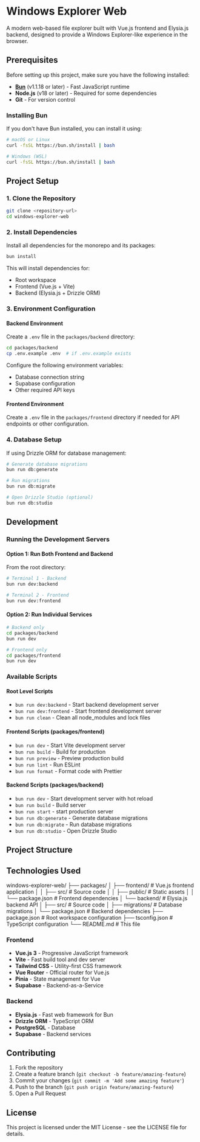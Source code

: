 # Windows Explorer Web

A modern web-based file explorer built with Vue.js frontend and Elysia.js backend, designed to provide a Windows Explorer-like experience in the browser.

## Prerequisites

Before setting up this project, make sure you have the following installed:

- **[Bun](https://bun.sh)** (v1.1.18 or later) - Fast JavaScript runtime
- **Node.js** (v18 or later) - Required for some dependencies
- **Git** - For version control

### Installing Bun

If you don't have Bun installed, you can install it using:

```bash
# macOS or Linux
curl -fsSL https://bun.sh/install | bash

# Windows (WSL)
curl -fsSL https://bun.sh/install | bash
```

## Project Setup

### 1. Clone the Repository

```bash
git clone <repository-url>
cd windows-explorer-web
```

### 2. Install Dependencies

Install all dependencies for the monorepo and its packages:

```bash
bun install
```

This will install dependencies for:

- Root workspace
- Frontend (Vue.js + Vite)
- Backend (Elysia.js + Drizzle ORM)

### 3. Environment Configuration

#### Backend Environment

Create a `.env` file in the `packages/backend` directory:

```bash
cd packages/backend
cp .env.example .env  # if .env.example exists
```

Configure the following environment variables:

- Database connection string
- Supabase configuration
- Other required API keys

#### Frontend Environment

Create a `.env` file in the `packages/frontend` directory if needed for API endpoints or other configuration.

### 4. Database Setup

If using Drizzle ORM for database management:

```bash
# Generate database migrations
bun run db:generate

# Run migrations
bun run db:migrate

# Open Drizzle Studio (optional)
bun run db:studio
```

## Development

### Running the Development Servers

#### Option 1: Run Both Frontend and Backend

From the root directory:

```bash
# Terminal 1 - Backend
bun run dev:backend

# Terminal 2 - Frontend
bun run dev:frontend
```

#### Option 2: Run Individual Services

```bash
# Backend only
cd packages/backend
bun run dev

# Frontend only
cd packages/frontend
bun run dev
```

### Available Scripts

#### Root Level Scripts

- `bun run dev:backend` - Start backend development server
- `bun run dev:frontend` - Start frontend development server
- `bun run clean` - Clean all node_modules and lock files

#### Frontend Scripts (packages/frontend)

- `bun run dev` - Start Vite development server
- `bun run build` - Build for production
- `bun run preview` - Preview production build
- `bun run lint` - Run ESLint
- `bun run format` - Format code with Prettier

#### Backend Scripts (packages/backend)

- `bun run dev` - Start development server with hot reload
- `bun run build` - Build server
- `bun run start` - start production server
- `bun run db:generate` - Generate database migrations
- `bun run db:migrate` - Run database migrations
- `bun run db:studio` - Open Drizzle Studio

## Project Structure

## Technologies Used

windows-explorer-web/
├── packages/
│ ├── frontend/ # Vue.js frontend application
│ │ ├── src/ # Source code
│ │ ├── public/ # Static assets
│ │ └── package.json # Frontend dependencies
│ └── backend/ # Elysia.js backend API
│ ├── src/ # Source code
│ ├── migrations/ # Database migrations
│ └── package.json # Backend dependencies
├── package.json # Root workspace configuration
├── tsconfig.json # TypeScript configuration
└── README.md # This file

### Frontend

- **Vue.js 3** - Progressive JavaScript framework
- **Vite** - Fast build tool and dev server
- **Tailwind CSS** - Utility-first CSS framework
- **Vue Router** - Official router for Vue.js
- **Pinia** - State management for Vue
- **Supabase** - Backend-as-a-Service

### Backend

- **Elysia.js** - Fast web framework for Bun
- **Drizzle ORM** - TypeScript ORM
- **PostgreSQL** - Database
- **Supabase** - Backend services

## Contributing

1. Fork the repository
2. Create a feature branch (`git checkout -b feature/amazing-feature`)
3. Commit your changes (`git commit -m 'Add some amazing feature'`)
4. Push to the branch (`git push origin feature/amazing-feature`)
5. Open a Pull Request

## License

This project is licensed under the MIT License - see the LICENSE file for details.
